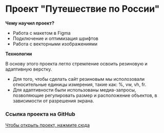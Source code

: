 # Проект "Путешествие по России"

**Чему научил проект?**
* Работа с макетом в Figma
* Подключение и оптимизация шрифтов
* Работа с векторными изображениями

**Технологии**

В основу этого проекта легло стремление освоить резиновую и адаптивную верстку. 
* Для того, чтобы сделать сайт резиновым мы исполозовали относительные единицы измерения, такие как: %, vw, vh, fr. 
* Для адаптивности были использованы медиа-запросы, позволяющие регулировать размер и расположение объектов, в зависимости от разрешения экрана.

### Cсылка проекта на GitHub

[Чтобы открыть проект, нажмите сюда](https://ianamerely.github.io/russian-travel/index.html)
